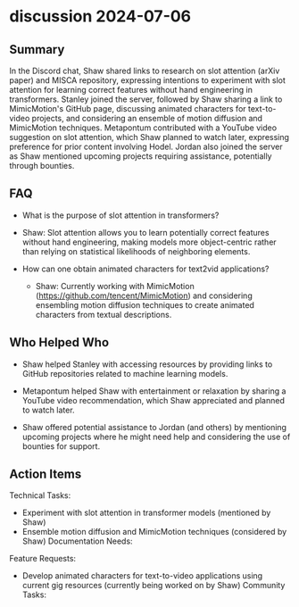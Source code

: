# discussion 2024-07-06

## Summary
 In the Discord chat, Shaw shared links to research on slot attention (arXiv paper) and MISCA repository, expressing intentions to experiment with slot attention for learning correct features without hand engineering in transformers. Stanley joined the server, followed by Shaw sharing a link to MimicMotion's GitHub page, discussing animated characters for text-to-video projects, and considering an ensemble of motion diffusion and MimicMotion techniques. Metapontum contributed with a YouTube video suggestion on slot attention, which Shaw planned to watch later, expressing preference for prior content involving Hodel. Jordan also joined the server as Shaw mentioned upcoming projects requiring assistance, potentially through bounties.

## FAQ
 - What is the purpose of slot attention in transformers?
  - Shaw: Slot attention allows you to learn potentially correct features without hand engineering, making models more object-centric rather than relying on statistical likelihoods of neighboring elements.

- How can one obtain animated characters for text2vid applications?
  - Shaw: Currently working with MimicMotion (https://github.com/tencent/MimicMotion) and considering ensembling motion diffusion techniques to create animated characters from textual descriptions.

## Who Helped Who
 - Shaw helped Stanley with accessing resources by providing links to GitHub repositories related to machine learning models.

- Metapontum helped Shaw with entertainment or relaxation by sharing a YouTube video recommendation, which Shaw appreciated and planned to watch later.

- Shaw offered potential assistance to Jordan (and others) by mentioning upcoming projects where he might need help and considering the use of bounties for support.

## Action Items
 Technical Tasks:
  - Experiment with slot attention in transformer models (mentioned by Shaw)
  - Ensemble motion diffusion and MimicMotion techniques (considered by Shaw)
Documentation Needs:
  
Feature Requests:
  - Develop animated characters for text-to-video applications using current gig resources (currently being worked on by Shaw)
Community Tasks:

